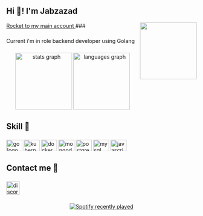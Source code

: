 <h2 align="left">Hi 👋! I'm Jabzazad</h2>
<a href="https://github.com/jabzazad">Rocket to my main account </a>
###

<img align="right" height="150" src="https://media.giphy.com/media/UAUtB4Oi9U4EM/giphy.gif"  />

###

<p align="left">Current i'm in role backend developer using Golang</p>

###

<div align="center">
  <img src="https://jabzazad-readme.vercel.app/api?hide_title=false&hide_rank=false&show_icons=true&include_all_commits=true&count_private=true&disable_animations=false&theme=dracula&locale=en&hide_border=false&username=jabzazad" height="150" alt="stats graph"  />
  <img src="https://jabzazad-readme.vercel.app/api/top-langs?locale=en&hide_title=false&layout=compact&card_width=320&langs_count=5&theme=dracula&hide_border=false&username=jabzazad" height="150" alt="languages graph"  />
</div>

###

<h2 align="left">Skill 🔖</h2>

###

<div align="left">
  <img src="https://cdn.jsdelivr.net/gh/devicons/devicon/icons/go/go-original.svg" height="30" width="42" alt="go logo"  />
  <img src="https://cdn.jsdelivr.net/gh/devicons/devicon/icons/kubernetes/kubernetes-plain.svg" height="30" width="42" alt="kubernetes logo"  />
  <img src="https://cdn.jsdelivr.net/gh/devicons/devicon/icons/docker/docker-original.svg" height="30" width="42" alt="docker logo"  />
  <img src="https://cdn.jsdelivr.net/gh/devicons/devicon/icons/mongodb/mongodb-original.svg" height="30" width="42" alt="mongodb logo"  />
  <img src="https://cdn.jsdelivr.net/gh/devicons/devicon/icons/postgresql/postgresql-original.svg" height="30" width="42" alt="postgresql logo"  />
  <img src="https://cdn.jsdelivr.net/gh/devicons/devicon/icons/mysql/mysql-original.svg" height="30" width="42" alt="mysql logo"  />
  <img src="https://cdn.jsdelivr.net/gh/devicons/devicon/icons/javascript/javascript-original.svg" height="30" width="42" alt="javascript logo"  />
</div>

###

<h2 align="left">Contact me 📲</h2>

###

<div align="left">
  <a href="https://discord.com/users/302057590324592640" target="_blank">
    <img src="https://img.shields.io/static/v1?message=Discord&logo=discord&label=&color=7289DA&logoColor=white&labelColor=&style=for-the-badge" height="35" alt="discord logo"  />
  </a>
</div>

###

<div align="center">
  <a href="https://open.spotify.com/user/31fpqmmhzd3ubyczu2jub5gqgiuu">
    <img src="https://spotify-recently-played-readme.vercel.app/api?user=31fpqmmhzd3ubyczu2jub5gqgiuu&count=5&unique=false" alt="Spotify recently played"  />
  </a>
</div>

###
